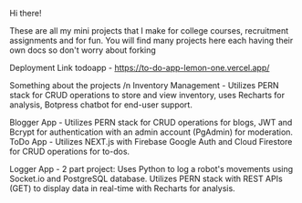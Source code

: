 Hi there!

These are all my mini projects that I make for college courses, recruitment assignments and for fun.
You will find many projects here each having their own docs so don't worry about forking

Deployment Link 
todoapp - https://to-do-app-lemon-one.vercel.app/

Something about the projects /n
Inventory Management - Utilizes PERN
stack for CRUD operations to store and
view inventory, uses Recharts for analysis,
Botpress chatbot for end-user support.
 
Blogger App - Utilizes PERN stack for
CRUD operations for blogs, JWT and Bcrypt
for authentication with an admin account
(PgAdmin) for moderation.
ToDo App - Utilizes NEXT.js with Firebase
Google Auth and Cloud Firestore for CRUD
operations for to-dos.
 
Logger App - 2 part project: 
Uses Python to log a robot's movements
using Socket.io and PostgreSQL database.
Utilizes PERN stack with REST APIs
(GET) to display data in real-time with
 Recharts for analysis.
